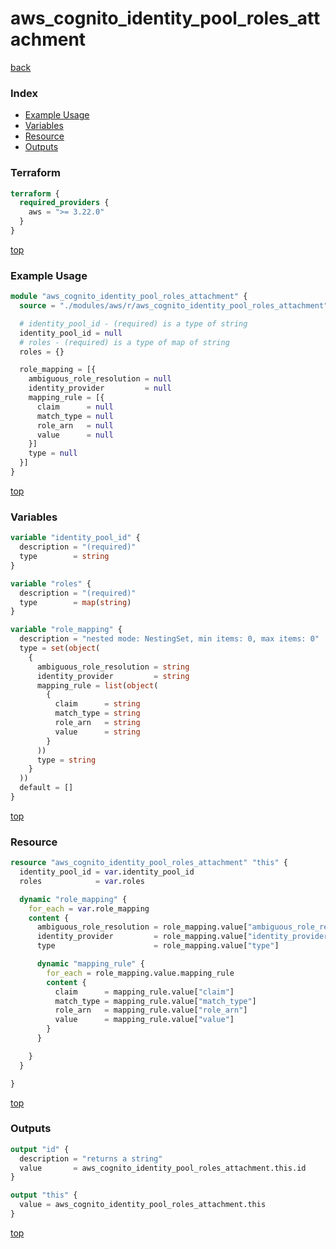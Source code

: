 # aws_cognito_identity_pool_roles_attachment

[back](../aws.md)

### Index

- [Example Usage](#example-usage)
- [Variables](#variables)
- [Resource](#resource)
- [Outputs](#outputs)

### Terraform

```terraform
terraform {
  required_providers {
    aws = ">= 3.22.0"
  }
}
```

[top](#index)

### Example Usage

```terraform
module "aws_cognito_identity_pool_roles_attachment" {
  source = "./modules/aws/r/aws_cognito_identity_pool_roles_attachment"

  # identity_pool_id - (required) is a type of string
  identity_pool_id = null
  # roles - (required) is a type of map of string
  roles = {}

  role_mapping = [{
    ambiguous_role_resolution = null
    identity_provider         = null
    mapping_rule = [{
      claim      = null
      match_type = null
      role_arn   = null
      value      = null
    }]
    type = null
  }]
}
```

[top](#index)

### Variables

```terraform
variable "identity_pool_id" {
  description = "(required)"
  type        = string
}

variable "roles" {
  description = "(required)"
  type        = map(string)
}

variable "role_mapping" {
  description = "nested mode: NestingSet, min items: 0, max items: 0"
  type = set(object(
    {
      ambiguous_role_resolution = string
      identity_provider         = string
      mapping_rule = list(object(
        {
          claim      = string
          match_type = string
          role_arn   = string
          value      = string
        }
      ))
      type = string
    }
  ))
  default = []
}
```

[top](#index)

### Resource

```terraform
resource "aws_cognito_identity_pool_roles_attachment" "this" {
  identity_pool_id = var.identity_pool_id
  roles            = var.roles

  dynamic "role_mapping" {
    for_each = var.role_mapping
    content {
      ambiguous_role_resolution = role_mapping.value["ambiguous_role_resolution"]
      identity_provider         = role_mapping.value["identity_provider"]
      type                      = role_mapping.value["type"]

      dynamic "mapping_rule" {
        for_each = role_mapping.value.mapping_rule
        content {
          claim      = mapping_rule.value["claim"]
          match_type = mapping_rule.value["match_type"]
          role_arn   = mapping_rule.value["role_arn"]
          value      = mapping_rule.value["value"]
        }
      }

    }
  }

}
```

[top](#index)

### Outputs

```terraform
output "id" {
  description = "returns a string"
  value       = aws_cognito_identity_pool_roles_attachment.this.id
}

output "this" {
  value = aws_cognito_identity_pool_roles_attachment.this
}
```

[top](#index)